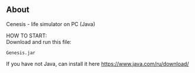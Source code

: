 ## About

Cenesis - life simulator on PC (Java)

HOW TO START:   
Download and run this file:
```
Genesis.jar
```

If you have not Java, can install it here https://www.java.com/ru/download/
